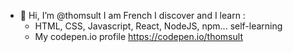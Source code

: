 - 👋 Hi, I’m @thomsult
I am French I discover and I learn :
  - HTML, CSS, Javascript, React, NodeJS, npm... self-learning
  - My codepen.io profile https://codepen.io/thomsult
  

<!---
thomsult/thomsult is a ✨ special ✨ repository because its `README.md` (this file) appears on your GitHub profile.
You can click the Preview link to take a look at your changes.
--->
